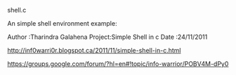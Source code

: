 shell.c

An simple shell environment example:

Author :Tharindra Galahena
Project:Simple Shell in c
Date   :24/11/2011

http://inf0warri0r.blogspot.ca/2011/11/simple-shell-in-c.html

https://groups.google.com/forum/?hl=en#!topic/info-warrior/POBV4M-dPy0
